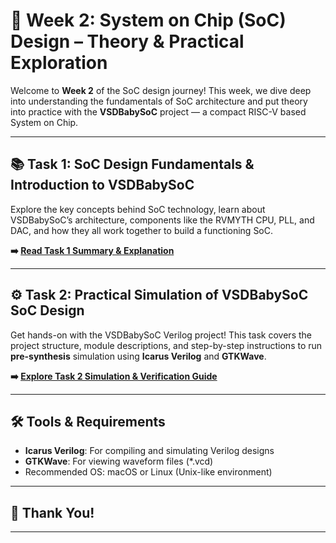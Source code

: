 # 🌟 Week 2: System on Chip (SoC) Design – Theory & Practical Exploration

Welcome to **Week 2** of the SoC design journey! This week, we dive deep into understanding the fundamentals of SoC architecture and put theory into practice with the **VSDBabySoC** project — a compact RISC-V based System on Chip.

---

## 📚 Task 1: SoC Design Fundamentals & Introduction to VSDBabySoC  
Explore the key concepts behind SoC technology, learn about VSDBabySoC’s architecture, components like the RVMYTH CPU, PLL, and DAC, and how they all work together to build a functioning SoC.

**➡️ [Read Task 1 Summary & Explanation](https://github.com/harishj123/RISC-V_Soc_Tape_out_week_2/blob/main/Week_2/task_1.md)**

---

## ⚙️ Task 2: Practical Simulation of VSDBabySoC SoC Design  
Get hands-on with the VSDBabySoC Verilog project! This task covers the project structure, module descriptions, and step-by-step instructions to run **pre-synthesis** simulation using **Icarus Verilog** and **GTKWave**.

**➡️ [Explore Task 2 Simulation & Verification Guide](https://github.com/harishj123/RISC-V_Soc_Tape_out_week_2/blob/main/Week_2/task_2.md)**

---

## 🛠 Tools & Requirements

- **Icarus Verilog**: For compiling and simulating Verilog designs  
- **GTKWave**: For viewing waveform files (*.vcd)  
- Recommended OS: macOS or Linux (Unix-like environment)  

---

## 🙌 Thank You!

---

